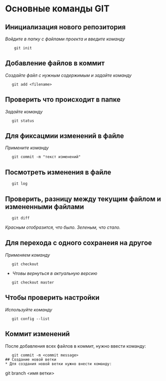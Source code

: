 # Основные команды GIT

## Инициализация нового репозитория

*Войдите в папку с файлами проекта и введите команду* 
```
    git init 
```

## Добавление файлов в коммит

*Создайте файл с нужным содержимым и задайте команду*
```
   git add <filename>
```
## Проверить что происходит в папке

*Задайте команду*
```
   git status
```

## Для фиксацмии изменений в файле 

*Примените команду*
```
   git commit -m "текст изменений"
```
  ## Посмотреть изменения в файле
  ```
     git log
```
## Проверить, разницу между текущим файлом и измененными файлами
```
   git diff
```   

*Красным отобразится, что было. Зеленым, что стало.*

## Для перехода с одного сохранеия на другое
*Применяем команду*
```
   git checkout
```
* *Чтовы вернуться в актуальную версию*
```
   git checkout master
```
## Чтобы проверить настройки
*Используйте команду*
```
   git config --list
```
## Коммит изменений
После добавления всех файлов в коммит, нужно ввести команду:
```
   git commit -m <commit message>   
## Cоздание новой ветки
* Для создания новой ветки нужно внести команду:
```
   git branch <имя ветки> 
```
